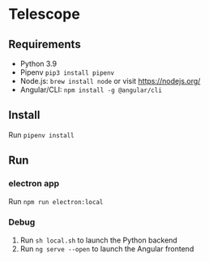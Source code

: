 # Telescope

## Requirements

- Python 3.9
- Pipenv `pip3 install pipenv`
- Node.js: `brew install node` or visit https://nodejs.org/
- Angular/CLI: `npm install -g @angular/cli `

## Install

Run `pipenv install`

## Run

### electron app

Run `npm run electron:local`

### Debug

1. Run `sh local.sh` to launch the Python backend
2. Run `ng serve --open` to launch the Angular frontend
